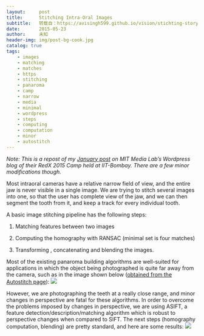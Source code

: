 ```yaml
---
layout:     post
title:      Stitching Intra-Oral Images
subtitle:   转载自：https://avisingh599.github.io/vision/stichting-story/
date:       2015-05-23
author:     未知
header-img: img/post-bg-cook.jpg
catalog: true
tags:
    - images
    - matching
    - matches
    - https
    - stitching
    - panaroma
    - camp
    - narrow
    - media
    - minimal
    - wordpress
    - steps
    - computing
    - computation
    - minor
    - autostitch
---
```


*Note: This is a repost of my [January post](https://mitredxcampjan2015.wordpress.com/2015/01/28/dental-imaging-project-the-stitching-story) on MIT Media Lab’s Wordpress blog of their RedX 2015 Camp held at IIT-Bombay. There are a few minor modifications though.*

Most intraoral cameras have a relative narrow field of view, and the entire jaw is never visible in a single image. We are trying to stitch several images into one, so that the user has complete view of the jaw, and we can then segment the tooth from it, and keep a track for every individual tooth.

A basic image stitching pipeline has the following steps:

1. Matching features between two images

1. Computing the homography with RANSAC (minimal set is four matches)

1. Transforming , concatenating and blending the images.


Most of the existing panaroma building algorithms are well-suited for applications in which the object being photographed is quite far away from the camera, such as in the image shown below ([obtained from the Autostitch page](http://www.cs.bath.ac.uk/brown/autostitch/autostitch.html)):
![](https://avisingh599.github.io/images/dental/panaroma.png)


However, we are photographing the teeth at a really close range, and minor changes in perspective are fatal for these algorithms. In order to overcome the problems imposed by changes in perspective, we are using ASIFT, a feature detection/description/matching algorithm which is robust to perspective changes when compared to SIFT. The next steps (homography computation, blending) are pretty standard, and here are some results:
![](https://avisingh599.github.io/images/dental/stitched.png)

